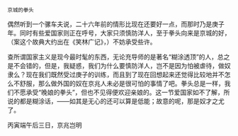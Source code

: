     京城的拳头 

   偶然听到一个骡车夫说，二十六年前的情形比现在还要好一点，而那时乃是庚子年。同时有些爱国家则正在呼号，大家只须慎防洋人，至于拳头向来是京城的好，（案这个故典大约出在《笑林广记》，）不妨承受些许。

   查所谓国家主义是现今最时髦的东西，无论充导师的是著名“糊涂透顶”的人，总之是不会错的，但是，我疑惑，我们为什么要慎防洋人，岂不是因为怕被虐待，做奴隶么？现在我们既然受过庚子的训练，而且到了现在回想起来还觉得比较地并不怎么不舒服，那么做外国的奴在京兆人未必是很可怕的事情了吧。拳头总是一样，我们不愿承受“晚娘的拳头”，但也不见得便欢迎亲娘的。这一节爱国家如不了解，所说的都是糊涂话，——如其是无心的还可以算是低能；故意的呢，那是奴才之尤了。

   丙寅端午后三日，京兆岂明

